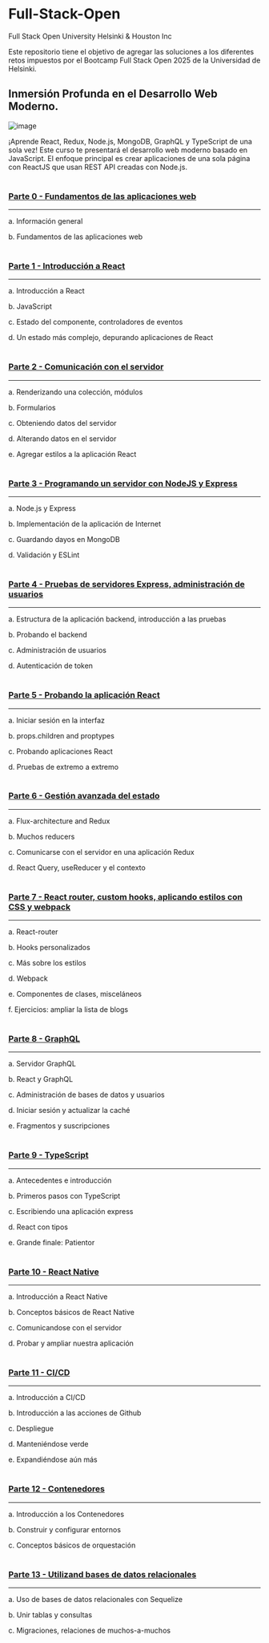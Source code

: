 # Full-Stack-Open
Full Stack Open University Helsinki &amp; Houston Inc

Este repositorio tiene el objetivo de agregar las soluciones a los diferentes retos impuestos por el Bootcamp Full Stack Open 2025 de la Universidad de Helsinki. 

## Inmersión Profunda en el Desarrollo Web Moderno.

![image](https://github.com/user-attachments/assets/624ba95d-5ba6-4069-b742-8b8493b128f7)

¡Aprende React, Redux, Node.js, MongoDB, GraphQL y TypeScript de una sola vez! Este curso te presentará el desarrollo web moderno basado en JavaScript. El enfoque principal es crear aplicaciones de una sola página con ReactJS que usan REST API creadas con Node.js.
<br/>
<br/>

### [Parte 0 - Fundamentos de las aplicaciones web](https://fullstackopen.com/es/part0)

---

a. Información general

b. Fundamentos de las aplicaciones web
<br/>
<br/>

### [Parte 1 - Introducción a React](https://fullstackopen.com/es/part1)

---

a. Introducción a React

b. JavaScript

c. Estado del componente, controladores de eventos

d. Un estado más complejo, depurando aplicaciones de React
<br/>
<br/>

### [Parte 2 - Comunicación con el servidor](https://fullstackopen.com/es/part2)

---

a. Renderizando una colección, módulos

b. Formularios

c. Obteniendo datos del servidor

d. Alterando datos en el servidor

e. Agregar estilos a la aplicación React
<br/>
<br/>

### [Parte 3 - Programando un servidor con NodeJS y Express](https://fullstackopen.com/es/part3)

---

a. Node.js y Express

b. Implementación de la aplicación de Internet

c. Guardando dayos en MongoDB

d. Validación y ESLint
<br/>
<br/>

### [Parte 4 - Pruebas de servidores Express, administración de usuarios](https://fullstackopen.com/es/part4)

---

a. Estructura de la aplicación backend, introducción a las pruebas

b. Probando el backend

c. Administración de usuarios

d. Autenticación de token
<br/>
<br/>

### [Parte 5 - Probando la aplicación React](https://fullstackopen.com/es/part5)

---

a. Iniciar sesión en la interfaz

b. props.children and proptypes

c. Probando aplicaciones React

d. Pruebas de extremo a extremo
<br/>
<br/>

### [Parte 6 - Gestión avanzada del estado](https://fullstackopen.com/es/part6)

---

a. Flux-architecture and Redux

b. Muchos reducers

c. Comunicarse con el servidor en una aplicación Redux 

d. React Query, useReducer y el contexto
<br/>
<br/>

### [Parte 7 - React router, custom hooks, aplicando estilos con CSS y webpack](https://fullstackopen.com/es/part7)

---

a. React-router

b. Hooks personalizados

c. Más sobre los estilos

d. Webpack

e. Componentes de clases, misceláneos

f. Ejercicios: ampliar la lista de blogs
<br/>
<br/>

### [Parte 8 - GraphQL](https://fullstackopen.com/es/part8)

---

a. Servidor GraphQL

b. React y GraphQL

c. Administración de bases de datos y usuarios

d. Iniciar sesión y actualizar la caché

e. Fragmentos y suscripciones
<br/>
<br/>

### [Parte 9 - TypeScript](https://fullstackopen.com/es/part9)

---

a. Antecedentes e introducción

b. Primeros pasos con TypeScript

c. Escribiendo una aplicación express

d. React con tipos

e. Grande finale: Patientor
<br/>
<br/>

### [Parte 10 - React Native](https://fullstackopen.com/es/part10)

---

a. Introducción a React Native

b. Conceptos básicos de React Native

c. Comunicandose con el servidor

d. Probar y ampliar nuestra aplicación
<br/>
<br/>

### [Parte 11 - CI/CD](https://fullstackopen.com/es/part11)

---

a. Introducción a CI/CD

b. Introducción a las acciones de Github

c. Despliegue

d. Manteniéndose verde

e. Expandiéndose aún más
<br/>
<br/>

### [Parte 12 - Contenedores](https://fullstackopen.com/es/part12)

---

a. Introducción a los Contenedores

b. Construir y configurar entornos

c. Conceptos básicos de orquestación 
<br/>
<br/>

### [Parte 13 - Utilizand bases de datos relacionales](https://fullstackopen.com/es/part13)

---

a. Uso de bases de datos relacionales con Sequelize

b. Unir tablas y consultas

c. Migraciones, relaciones de muchos-a-muchos

